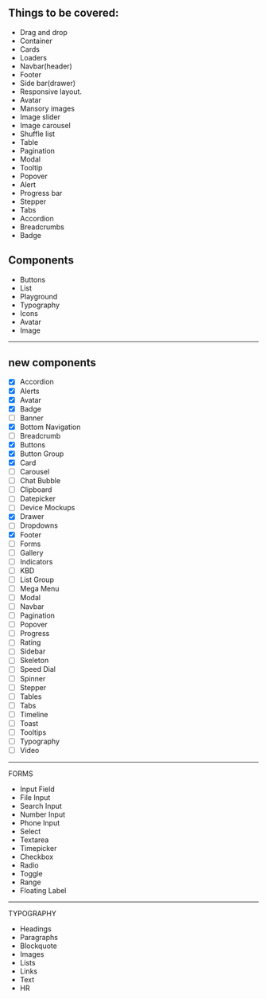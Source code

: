 ## Things to be covered:

- Drag and drop
- Container
- Cards
- Loaders
- Navbar(header)
- Footer
- Side bar(drawer)
- Responsive layout.
- Avatar
- Mansory images
- Image slider
- Image carousel
- Shuffle list
- Table
- Pagination
- Modal
- Tooltip
- Popover
- Alert
- Progress bar
- Stepper
- Tabs
- Accordion
- Breadcrumbs
- Badge

## Components

- Buttons
- List
- Playground
- Typography
- Icons
- Avatar
- Image

---------------------------------------------------
## new components
- [x] Accordion
- [x] Alerts
- [x] Avatar
- [x] Badge
- [ ] Banner
- [x] Bottom Navigation
- [ ] Breadcrumb
- [x] Buttons
- [x] Button Group
- [x] Card
- [ ] Carousel
- [ ] Chat Bubble
- [ ] Clipboard
- [ ] Datepicker
- [ ] Device Mockups
- [x] Drawer
- [ ] Dropdowns
- [x] Footer
- [ ] Forms
- [ ] Gallery
- [ ] Indicators
- [ ] KBD
- [ ] List Group
- [ ] Mega Menu
- [ ] Modal
- [ ] Navbar
- [ ] Pagination
- [ ] Popover
- [ ] Progress
- [ ] Rating
- [ ] Sidebar
- [ ] Skeleton
- [ ] Speed Dial
- [ ] Spinner
- [ ] Stepper
- [ ] Tables
- [ ] Tabs
- [ ] Timeline
- [ ] Toast
- [ ] Tooltips
- [ ] Typography
- [ ] Video
---------------------------------------------------
FORMS
- Input Field
- File Input
- Search Input
- Number Input
- Phone Input
- Select
- Textarea
- Timepicker
- Checkbox
- Radio
- Toggle
- Range
- Floating Label
----------------------------------------------------
TYPOGRAPHY
- Headings
- Paragraphs
- Blockquote
- Images
- Lists
- Links
- Text
- HR
